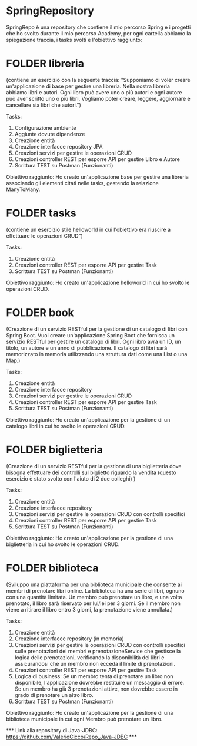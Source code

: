 # SpringRepository
SpringRepo è una repository che contiene il mio percorso Spring e i progetti che ho svolto durante il mio percorso Academy, per ogni cartella abbiamo la spiegazione traccia, i tasks svolti e l'obiettivo raggiunto:

# FOLDER libreria 
(contiene un esercizio con la seguente traccia: "Supponiamo di voler creare un'applicazione di base per gestire una libreria. Nella nostra libreria abbiamo libri e autori. Ogni libro può avere uno o più autori e ogni autore può aver scritto uno o più libri. Vogliamo poter creare, leggere, aggiornare e cancellare sia libri che autori.")

Tasks:

1. Configurazione ambiente
2. Aggiunte dovute dipendenze
3. Creazione entità 
4. Creazione interfacce repository JPA
5. Creazioni servizi per gestire le operazioni CRUD
6. Creazioni controller REST per esporre API per gestire Libro e Autore
7. Scrittura TEST su Postman (Funzionanti)


Obiettivo raggiunto: Ho creato un'applicazione base per gestire una libreria associando gli elementi citati nelle tasks, gestendo la relazione ManyToMany. 

# FOLDER tasks 
(contiene un esercizio stile helloworld in cui l'obiettivo era riuscire a effettuare le operazioni CRUD")

Tasks: 

1. Creazione entità
2. Creazioni controller REST per esporre API per gestire Task
3. Scrittura TEST su Postman (Funzionanti)

Obiettivo raggiunto: Ho creato un'applicazione helloworld in cui ho svolto le operazioni CRUD.

# FOLDER book 
(Creazione di un servizio RESTful per la gestione di un catalogo di libri con Spring Boot. Vuoi creare un'applicazione Spring Boot che fornisca un servizio RESTful per gestire un catalogo di libri. Ogni libro avrà un ID, un titolo, un autore e un anno di pubblicazione. Il catalogo di libri sarà memorizzato in memoria utilizzando una struttura dati come una List o una Map.)

Tasks: 

1. Creazione entità
2. Creazione interfacce repository
3. Creazioni servizi per gestire le operazioni CRUD
4. Creazioni controller REST per esporre API per gestire Task
5. Scrittura TEST su Postman (Funzionanti)

Obiettivo raggiunto: Ho creato un'applicazione per la gestione di un catalogo libri in cui ho svolto le operazioni CRUD.

# FOLDER biglietteria 
(Creazione di un servizio RESTful per la gestione di una biglietteria dove bisogna effettuare dei controlli sul biglietto riguardo la vendita (questo esercizio è stato svolto con l'aiuto di 2 due colleghi) )

Tasks: 

1. Creazione entità
2. Creazione interfacce repository
3. Creazioni servizi per gestire le operazioni CRUD con controlli specifici
4. Creazioni controller REST per esporre API per gestire Task
5. Scrittura TEST su Postman (Funzionanti)

Obiettivo raggiunto: Ho creato un'applicazione per la gestione di una biglietteria in cui ho svolto le operazioni CRUD.

# FOLDER biblioteca 
(Sviluppo una piattaforma per una biblioteca municipale che consente ai membri di prenotare libri online. La biblioteca ha una serie di libri, ognuno con una quantità limitata. Un membro può prenotare un libro, e una volta prenotato, il libro sarà riservato per lui/lei per 3 giorni. Se il membro non viene a ritirare il libro entro 3 giorni, la prenotazione viene annullata.)

Tasks: 

1. Creazione entità
2. Creazione interfacce repository (in memoria)
3. Creazioni servizi per gestire le operazioni CRUD con controlli specifici sulle prenotazioni dei membri e prenotazioneService che gestisce la logica delle prenotazioni, verificando la disponibilità dei libri e assicurandosi che un membro non ecceda il limite di prenotazioni.
4. Creazioni controller REST per esporre API per gestire Task
5. Logica di business: Se un membro tenta di prenotare un libro non disponibile, l'applicazione dovrebbe restituire un messaggio di errore. Se un membro ha già 3 prenotazioni attive, non dovrebbe essere in grado di prenotare un altro libro.
6. Scrittura TEST su Postman (Funzionanti)

Obiettivo raggiunto: Ho creato un'applicazione per la gestione di una biblioteca municipale in cui ogni Membro può prenotare un libro.

*** Link alla repository di Java-JDBC: https://github.com/ValerioCicco/Repo_Java-JDBC ***

